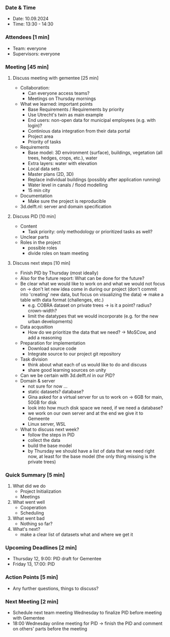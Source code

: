 ### Date & Time

 - Date: 10.09.2024
 - Time: 13:30 - 14:30

### Attendees [1 min]

- Team: everyone
- Supervisors: everyone

### Meeting [45 min]
1. Discuss meeting with gementee [25 min]
    - Collaboration: 
        - Can everyone access teams?
        - Meetings on Thursday mornings
    - What we learned: important points
        - Base Requirements / Requirements by priority
        - Use Utrecht's twin as main example
        - End users: non-open data for municipal employees (e.g. with login)?
        - Continious data integration from their data portal
        - Project area
        - Priority of tasks
    - Requirements
        - Base model: 3D environment (surface), buildings, vegetation (all trees, hedges, crops, etc.), water
        - Extra layers: water with elevation
        - Local data sets
        - Master plans (2D, 3D)
        - Replace individual buildings (possibly after application running)
        - Water level in canals / flood modelling
        - 15 min city
    - Documentation
        - Make sure the project is reproducible
    - 3d.delft.nl: server and domain specification
    
2. Discuss PID [10 min]
    - Content
        - Task priority: only methodology or prioritized tasks as well?
    - Unclear parts
    - Roles in the project
        - possible roles
        - divide roles on team meeting

3. Discuss next steps [10 min]
    - Finish PID by Thursday (most ideally)
    - Also for the future report: What can be done for the future?
    - Be clear what we would like to work on and what we would not focus on -> don't let new idea come in during our project (don't commit into 'creating' new data, but focus on visualizing the data) => make a table with data format (challenges, etc.)
        - e.g. COBRA dataset on private trees -> is it a point? radius? crown-width?
        - limit the datatypes that we would incorporate (e.g. for the new urban developments)
    - Data acqusition
       - How do we prioritize the data that we need? -> MoSCow, and add a reasoning 
    - Preparation for implementation
        - Download source code
        - Integrate source to our project git repository
    - Task division
        - think about what each of us would like to do and discuss
        - share good learning sources on unity
    - Can we be certain with 3d.delft.nl in our PID?
    - Domain & server
        - not sure for now ...
        - static datasets? database?
        - Gina asked for a virtual server for us to work on -> 6GB for main, 50GB for disk
        - look into how much disk space we need, if we need a database?
        - we work on our own server and at the end we give it to Gemeente
        - Linux server, WSL
     - What to discuss next week?
        - follow the steps in PID
        - collect the data
        - build the base model
        - by Thursday we should have a list of data that we need right now, at least for the base model (the only thing missing is the private trees)

### Quick Summary [5 min]
1. What did we do
    - Project Initialization
    - Meetings 
2. What went well
    - Cooperation
    - Scheduling
3. What went bad
    - Nothing so far?
4. What's next?
    - make a clear list of datasets what and where we get it

### Upcoming Deadlines [2 min]

- Thursday 12, 9:00: PID draft for Gementee
- Friday 13, 17:00: PID

### Action Points [5 min]

 - Any further questions, things to discuss?

### Next Meeting [2 min]

 - Schedule next team meeting Wednesday to finalize PID before meeting with Gementee
 - 18:00 Wednesday online meeting for PID -> finish the PID and comment on others' parts before the meeting
